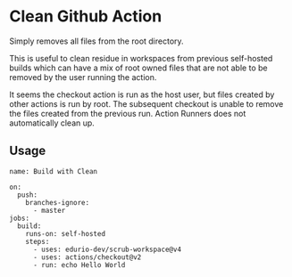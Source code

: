 # Clean Github Action

Simply removes all files from the root directory. 

This is useful to clean residue in workspaces 
from previous self-hosted builds which can have a mix of root owned 
files that are not able to be removed by the user running the action. 

It seems the checkout action is run as the host user, but files created by other
actions is run by root.  The subsequent checkout is unable to remove the files
created from the previous run.  Action Runners does not automatically clean up.



## Usage

```
name: Build with Clean

on:
  push:
    branches-ignore:
      - master
jobs:
  build:
    runs-on: self-hosted
    steps:
      - uses: edurio-dev/scrub-workspace@v4
      - uses: actions/checkout@v2
      - run: echo Hello World
```
